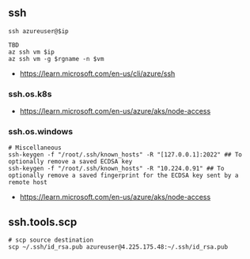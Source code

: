## ssh

```
ssh azureuser@$ip

TBD
az ssh vm $ip
az ssh vm -g $rgname -n $vm
```

- https://learn.microsoft.com/en-us/cli/azure/ssh

### ssh.os.k8s
- https://learn.microsoft.com/en-us/azure/aks/node-access

### ssh.os.windows

```
# Miscellaneous
ssh-keygen -f "/root/.ssh/known_hosts" -R "[127.0.0.1]:2022" ## To optionally remove a saved ECDSA key
ssh-keygen -f "/root/.ssh/known_hosts" -R "10.224.0.91" ## To optionally remove a saved fingerprint for the ECDSA key sent by a remote host
```

- https://learn.microsoft.com/en-us/azure/aks/node-access

## ssh.tools.scp

```
# scp source destination
scp ~/.ssh/id_rsa.pub azureuser@4.225.175.48:~/.ssh/id_rsa.pub
```
